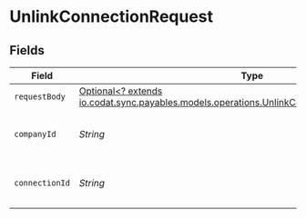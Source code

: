 # UnlinkConnectionRequest


## Fields

| Field                                                                                                                                                        | Type                                                                                                                                                         | Required                                                                                                                                                     | Description                                                                                                                                                  | Example                                                                                                                                                      |
| ------------------------------------------------------------------------------------------------------------------------------------------------------------ | ------------------------------------------------------------------------------------------------------------------------------------------------------------ | ------------------------------------------------------------------------------------------------------------------------------------------------------------ | ------------------------------------------------------------------------------------------------------------------------------------------------------------ | ------------------------------------------------------------------------------------------------------------------------------------------------------------ |
| `requestBody`                                                                                                                                                | [Optional<? extends io.codat.sync.payables.models.operations.UnlinkConnectionUpdateConnection>](../../models/operations/UnlinkConnectionUpdateConnection.md) | :heavy_minus_sign:                                                                                                                                           | N/A                                                                                                                                                          |                                                                                                                                                              |
| `companyId`                                                                                                                                                  | *String*                                                                                                                                                     | :heavy_check_mark:                                                                                                                                           | Unique identifier for a company.                                                                                                                             | 8a210b68-6988-11ed-a1eb-0242ac120002                                                                                                                         |
| `connectionId`                                                                                                                                               | *String*                                                                                                                                                     | :heavy_check_mark:                                                                                                                                           | Unique identifier for a connection.                                                                                                                          | 2e9d2c44-f675-40ba-8049-353bfcb5e171                                                                                                                         |